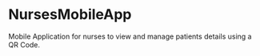# NursesMobileApp
Mobile Application for nurses to view and manage patients details using a QR Code.
